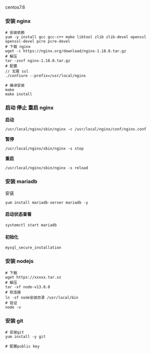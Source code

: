 centos7.6

### 安装 nginx

```shell
# 安装依赖
yum -y install gcc gcc-c++ make libtool zlib zlib-devel openssl openssl-devel pcre pcre-devel
# 下载 nginx
wget -c https://nginx.org/download/nginx-1.18.0.tar.gz
# 解压
tar -zxvf nginx-1.18.0.tar.gz
# 配置
// 无需 ssl
./confiure --prefix=/usr/local/nginx

# 编译安装
make
make install
```

### 启动 停止 重启 nginx

**启动**

```shell
/usr/local/nginx/sbin/nginx -c /usr/local/nginx/conf/nginx.conf
```

**暂停**

```shell
/usr/local/nginx/sbin/nginx -s stop
```

**重启**

```shell
/usr/local/nginx/sbin/nginx -s reload
```

### 安装 mariadb

安装

```shell
yum install mariadb-server mariadb -y
```

#### 启动状态查看

```shell
systemctl start mariadb
```

#### 初始化

```shell
mysql_secure_installation
```

### 安装 nodejs

```shell
# 下载
wget https://xxxxx.tar.xz
# 解压
tar -xf node-v13.8.0
# 软连接
ln -sf node安装目录 /usr/local/bin
# 验证
node -v
```

### 安装 git

```shell
# 安装git
yum install -y git

# 配置public key
```
